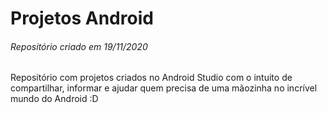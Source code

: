 <h1> Projetos Android </h1>

<h6>Repositório criado em 19/11/2020</h6>

Repositório com projetos criados no Android Studio com o intuito de compartilhar, informar e ajudar quem precisa de uma mãozinha no incrível mundo do Android :D

